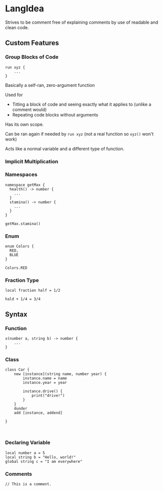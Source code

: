 # LangIdea

Strives to be comment free of explaining comments by use of readable and clean code.

## Custom Features
  ### Group Blocks of Code 
    
  ```
  run xyz {
      ...
  }
  ```
  Basically a self-ran, zero-argument function
  
  Used for 
  - Titling a block of code and seeing exactly what it applies to (unlike a comment would)
  - Repeating code blocks without arguments

  Has its own scope.

  Can be ran again if needed by `run xyz` (not a real function so `xyz()` won't work)
  
  Acts like a normal variable and a different type of function.

  ### Implicit Multiplication

  ### Namespaces
  ```
  namespace getMax {
    health() -> number {
      ...
    }
    stamina() -> number {
      ...
    }
  }
  ```
  ```
  getMax.stamina()
  ```
  ### Enum
  ```
  enum Colors {
    RED,
    BLUE
  }
  ```
  ```
  Colors.RED
  ```

  ### Fraction Type
  ```
  local fraction half = 1/2
  ```
  ```
  hald + 1/4 = 3/4
  ```

## Syntax
  ### Function
  ```
  x(number a, string b) -> number {
      ...
  }
  ```
  ### Class
  ```
  class Car {
      new [instance](string name, number year) {
          instance.name = name
          instance.year = year
      
          instance.drive() {
              print("drive!")
          }
      }
      dunder
      add [instance, addend]

  }
     


  ```
  

  ### Declaring Variable
  ```
  local number a = 5
  local string b = "Hello, world!"
  global string c = "I am everywhere"
  ```

  ### Comments
  ```
  // This is a comment.
  ```

